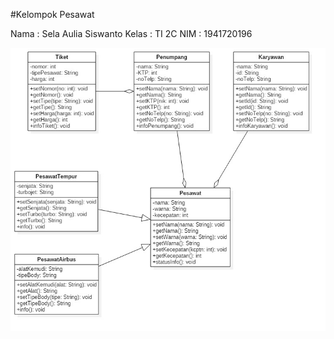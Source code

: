 #Kelompok Pesawat

Nama : Sela Aulia Siswanto
Kelas : TI 2C
NIM : 1941720196

<img src = 'Kelompok Pesawat.jpeg'>
